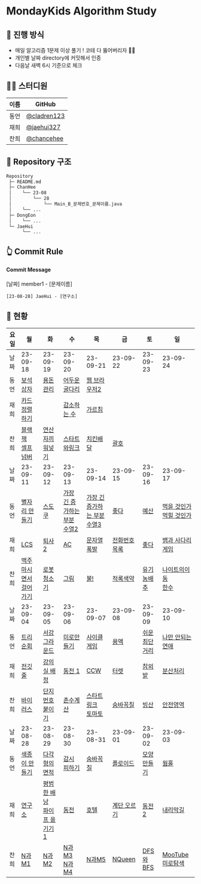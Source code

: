 # MondayKids Algorithm Study

## 🥇 진행 방식

- 매일 알고리즘 1문제 이상 풀기 ! 코테 다 뚫어버리자 👊🏻
- 개인별 날짜 directory에 커밋해서 인증
- 다음날 새벽 6시 기준으로 체크

## 👨‍💻 스터디원

| 이름 | GitHub                                       |
| ---- | -------------------------------------------- |
| 동언 | [@cladren123](https://github.com/cladren123) |
| 재희 | [@jaehui327](https://github.com/jaehui327)   |
| 찬희 | [@chancehee](https://github.com/chancehee)   |

## 📑 Repository 구조

```bash
Repository
 ├─ README.md
 ├─ ChanHee
 │    └── 23-08
 │        └── 28
 │            └── Main_B_문제번호_문제이름.java
 │    └── ...
 ├─ DongEon
 │    └── ...
 └─ JaeHui
      └── ...
```

## 👆 Commit Rule

#### Commit Message

[날짜] member1 - [문제이름]

```
[23-08-28] JaeHui - [연구소]
```

## 📝 현황

| 요일 | 월                                                                                                 | 화                                                                                                               | 수                                                                                               | 목                                                                                                   | 금                                                    | 토                                                     | 일                                                                                                   |
| ---- | -------------------------------------------------------------------------------------------------- | ---------------------------------------------------------------------------------------------------------------- | ------------------------------------------------------------------------------------------------ | ---------------------------------------------------------------------------------------------------- | ----------------------------------------------------- | ------------------------------------------------------ | ---------------------------------------------------------------------------------------------------- |
| 날짜 | 23-09-18                                                                                           | 23-09-19                                                                                                         | 23-09-20                                                                                         | 23-09-21                                                                                             | 23-09-22                                              | 23-09-23                                               | 23-09-24                                                                                             |
| 동언 | [보석 상자](https://www.acmicpc.net/problem/2792)                                                  | [용돈 관리](https://www.acmicpc.net/problem/6236)                                                                | [어두운 굴다리](https://www.acmicpc.net/problem/17266)                                           | [웹 브라우저2](https://www.acmicpc.net/problem/23300)                                                |                                                       |                                                        |                                                                                                      |
| 재희 | [카드 정렬하기](https://www.acmicpc.net/problem/1715)                                              |                                                                                                                  | [감소하는 수](https://www.acmicpc.net/problem/1038)                                              | [가르침](https://www.acmicpc.net/problem/1062)                                                       |                                                       |                                                        |                                                                                                      |
| 찬희 | [블랙잭](https://www.acmicpc.net/problem/2798)<br>[셀프넘버](https://www.acmicpc.net/problem/4673) | [연산자끼워넣기](https://www.acmicpc.net/problem/14888)                                                          | [스타트와링크](https://www.acmicpc.net/problem/14889)                                            | [치킨배달](https://www.acmicpc.net/problem/15686)                                                    |    [괄호](https://www.acmicpc.net/problem/9012)                                                   |                                                        |                                                                                                      |
| 날짜 | 23-09-11                                                                                           | 23-09-12                                                                                                         | 23-09-13                                                                                         | 23-09-14                                                                                             | 23-09-15                                              | 23-09-16                                               | 23-09-17                                                                                             |
| 동언 | [별자리 만들기](https://www.acmicpc.net/problem/4386)                                              | [스도쿠](https://www.acmicpc.net/problem/2580)                                                                   | [가장 긴 증가하는 부분 수열2](https://www.acmicpc.net/problem/12015)                             | [가장 긴 증가하는 부분 수열3](https://www.acmicpc.net/problem/12738)                                 | [좋다](https://www.acmicpc.net/problem/1253)          | [예산](https://www.acmicpc.net/problem/2512)           | [먹을 것인가 먹힐 것인가](https://www.acmicpc.net/problem/7795)                                      |
| 재희 | [LCS](https://www.acmicpc.net/problem/9251)                                                        | [퇴사 2](https://www.acmicpc.net/problem/15486)                                                                  | [AC](https://www.acmicpc.net/problem/5430)                                                       | [문자열 폭발](https://www.acmicpc.net/problem/9935)                                                  | [전화번호 목록](https://www.acmicpc.net/problem/5052) | [좋다](https://www.acmicpc.net/problem/1253)           | [뱀과 사다리 게임](https://www.acmicpc.net/problem/16928)                                            |
| 찬희 | [맥주마시면서걸어가기](https://www.acmicpc.net/problem/9205)                                       | [로봇청소기](https://www.acmicpc.net/problem/14503)                                                              | [그림](https://www.acmicpc.net/problem/1926)                                                     | [불!](https://www.acmicpc.net/problem/4179)                                                          | [적록색약](https://www.acmicpc.net/problem/10026)     | [유기농배추](https://www.acmicpc.net/problem/1012)     | [나이트의이동](https://www.acmicpc.net/problem/7562)<br>[한수](https://www.acmicpc.net/problem/1065) |
| 날짜 | 23-09-04                                                                                           | 23-09-05                                                                                                         | 23-09-06                                                                                         | 23-09-07                                                                                             | 23-09-08                                              | 23-09-09                                               | 23-09-10                                                                                             |
| 동언 | [트리 순회](https://www.acmicpc.net/problem/1991)                                                  | [서강그라운드](https://www.acmicpc.net/problem/14938)                                                            | [미로만들기](https://www.acmicpc.net/problem/2665)                                               | [사이클 게임](https://www.acmicpc.net/problem/20040)                                                 | [용액](https://www.acmicpc.net/problem/2467)          | [쉬운 최단거리](https://www.acmicpc.net/problem/14940) | [나만 안되는 연애](https://www.acmicpc.net/problem/14621)                                            |
| 재희 | [전깃줄](https://www.acmicpc.net/problem/2565)                                                     | [강의실 배정](https://www.acmicpc.net/problem/11000)                                                             | [동전 1](https://www.acmicpc.net/problem/2293)                                                   | [CCW](https://www.acmicpc.net/problem/11758)                                                         | [터렛](https://www.acmicpc.net/problem/1002)          | [참외밭](https://www.acmicpc.net/problem/2477)         | [분산처리](https://www.acmicpc.net/problem/1009)                                                     |
| 찬희 | [바이러스](https://www.acmicpc.net/problem/2606)                                                   | [단지번호붙이기](https://www.acmicpc.net/problem/2667)                                                           | [촌수계산](https://www.acmicpc.net/problem/2644)                                                 | [스타트링크](https://www.acmicpc.net/problem/5014)<br>[토마토](https://www.acmicpc.net/problem/7569) | [숨바꼭질](https://www.acmicpc.net/problem/1697)      | [빙산](https://www.acmicpc.net/problem/2573)           | [안전영역](https://www.acmicpc.net/problem/2468)                                                     |
| 날짜 | 23-08-28                                                                                           | 23-08-29                                                                                                         | 23-08-30                                                                                         | 23-08-31                                                                                             | 23-09-01                                              | 23-09-02                                               | 23-09-03                                                                                             |
| 동언 | [색종이 만들기](https://www.acmicpc.net/problem/2630)                                              | [다각형의 면적](https://www.acmicpc.net/problem/2166)                                                            | [감시 피하기](https://www.acmicpc.net/problem/18428)                                             | [숨바꼭질](https://www.acmicpc.net/problem/13549)                                                    | [플로이드](https://www.acmicpc.net/problem/11404)     | [모양 만들기](https://www.acmicpc.net/problem/16932)   | [웜홀](https://www.acmicpc.net/problem/1865)                                                         |
| 재희 | [연구소](https://www.acmicpc.net/problem/14502)                                                    | [평범한 배낭](https://www.acmicpc.net/problem/12865)<br>[파이프 옮기기 1](https://www.acmicpc.net/problem/17070) | [동전](https://www.acmicpc.net/problem/9084)                                                     | [호텔](https://www.acmicpc.net/problem/1106)                                                         | [계단 오르기](https://www.acmicpc.net/problem/2579)   | [동전 2](https://www.acmicpc.net/problem/2294)         | [내리막길](https://www.acmicpc.net/problem/1520)                                                     |
| 찬희 | [N과M1](https://www.acmicpc.net/problem/15649)                                                     | [N과M2](https://www.acmicpc.net/problem/15650)                                                                   | [N과M3](https://www.acmicpc.net/problem/15651)<br>[N과M4](https://www.acmicpc.net/problem/15652) | [N과M5](https://www.acmicpc.net/problem/15654)                                                       | [NQueen](https://www.acmicpc.net/problem/9663)        | [DFS와BFS](https://www.acmicpc.net/problem/1260)       | [MooTube](https://www.acmicpc.net/problem/15591)<br>[미로탐색](https://www.acmicpc.net/problem/2178) |
